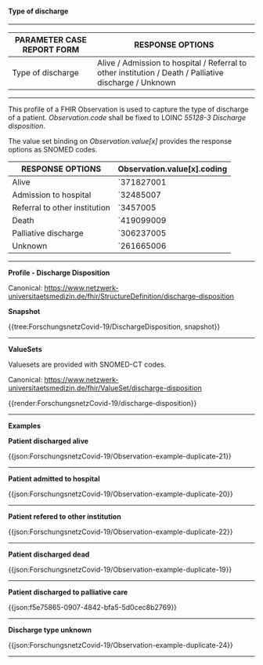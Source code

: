 #### Type of discharge

---

| PARAMETER CASE REPORT FORM | RESPONSE OPTIONS |
|--------------|-----------|
| Type of discharge | Alive / Admission to hospital / Referral to other institution / Death / Palliative discharge / Unknown | 

---

This profile of a FHIR Observation is used to capture the type of discharge of a patient. *Observation.code* shall be fixed to LOINC *55128-3 Discharge disposition*.

The value set binding on *Observation.value[x]* provides the response options as SNOMED codes.

| RESPONSE OPTIONS | Observation.value[x].coding |
|--------------|-----------|
| Alive | `371827001 |Patient discharged alive (finding)|` |
| Admission to hospital | `32485007 |Hospital admission (procedure)|` | 
| Referral to other institution | `3457005 |Patient referral (procedure)|` |
| Death | `419099009 |Dead (finding)|` | 
| Palliative discharge | `306237005 |Referral to palliative care service (procedure)|` |
| Unknown | `261665006 |Unknown (qualifier value)|` | 

---

**Profile - Discharge Disposition**

Canonical: https://www.netzwerk-universitaetsmedizin.de/fhir/StructureDefinition/discharge-disposition

**Snapshot**

{{tree:ForschungsnetzCovid-19/DischargeDisposition, snapshot}}

---

**ValueSets**

Valuesets are provided with SNOMED-CT codes.

Canonical: https://www.netzwerk-universitaetsmedizin.de/fhir/ValueSet/discharge-disposition

{{render:ForschungsnetzCovid-19/discharge-disposition}}

---

**Examples**

**Patient discharged alive**
<br>

{{json:ForschungsnetzCovid-19/Observation-example-duplicate-21}} 

---

**Patient admitted to hospital**
<br>

{{json:ForschungsnetzCovid-19/Observation-example-duplicate-20}} 

---

**Patient refered to other institution**
<br>

{{json:ForschungsnetzCovid-19/Observation-example-duplicate-22}} 

---

**Patient discharged dead**
<br>

{{json:ForschungsnetzCovid-19/Observation-example-duplicate-19}} 

---

**Patient discharged to palliative care**
<br>

{{json:f5e75865-0907-4842-bfa5-5d0cec8b2769}}

---

**Discharge type unknown**
<br>

{{json:ForschungsnetzCovid-19/Observation-example-duplicate-24}} 

---